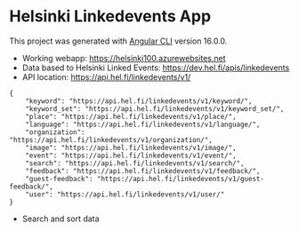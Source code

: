 # Helsinki Linkedevents App

This project was generated with [Angular CLI](https://github.com/angular/angular-cli) version 16.0.0.<br>

- Working webapp: https://helsinki100.azurewebsites.net <br>
- Data based to Helsinki Linked Events: https://dev.hel.fi/apis/linkedevents <br>
- API location: https://api.hel.fi/linkedevents/v1/ <br>

```
{
    "keyword": "https://api.hel.fi/linkedevents/v1/keyword/",
    "keyword_set": "https://api.hel.fi/linkedevents/v1/keyword_set/",
    "place": "https://api.hel.fi/linkedevents/v1/place/",
    "language": "https://api.hel.fi/linkedevents/v1/language/",
    "organization": "https://api.hel.fi/linkedevents/v1/organization/",
    "image": "https://api.hel.fi/linkedevents/v1/image/",
    "event": "https://api.hel.fi/linkedevents/v1/event/",
    "search": "https://api.hel.fi/linkedevents/v1/search/",
    "feedback": "https://api.hel.fi/linkedevents/v1/feedback/",
    "guest-feedback": "https://api.hel.fi/linkedevents/v1/guest-feedback/",
    "user": "https://api.hel.fi/linkedevents/v1/user/"
}
```

- Search and sort data